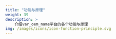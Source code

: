 ```yaml
---
title: "功能与原理"
weight: 39
description: >
    介绍var_oem_name平台的各个功能与原理
img: /images/icons/icon-function-principle.svg
---
```


